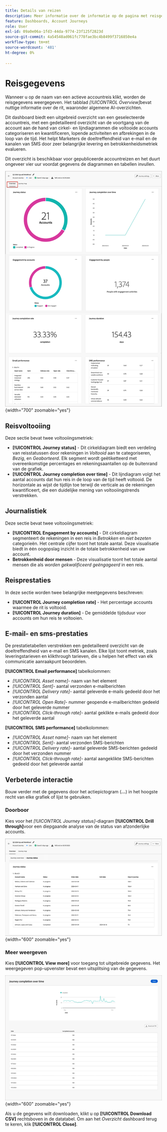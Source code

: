 ```yaml
---
title: Details van reizen
description: Meer informatie over de informatie op de pagina met reisgegevens en over hoe u hiermee de reis van uw gepubliceerde account kunt volgen en beheren.
feature: Dashboards, Account Journeys
role: User
exl-id: 09a0e06a-1fd3-44da-9774-23f125f2823d
source-git-commit: 4a54548ad061fc778fae3bc4b8499f3716850e4a
workflow-type: tm+mt
source-wordcount: '481'
ht-degree: 0%

---
```


# Reisgegevens

Wanneer u op de naam van een actieve accountreis klikt, worden de reisgegevens weergegeven. Het tabblad _[!UICONTROL Overview]_&#x200B;bevat nuttige informatie over de rit, waaronder algemene AI-overzichten.

Dit dashboard biedt een uitgebreid overzicht van een geselecteerde accountreis, met een gedetailleerd overzicht van de voortgang van de account aan de hand van cirkel- en lijndiagrammen die voltooide accounts categoriseren en kwantificeren, lopende activiteiten en afbrekingen in de loop van de tijd. Het helpt Marketers de doeltreffendheid van e-mail en de kanalen van SMS door zeer belangrijke levering en betrokkenheidsmetriek evalueren.

Dit overzicht is beschikbaar voor gepubliceerde accountreizen en het duurt ongeveer vier uur voordat gegevens de diagrammen en tabellen invullen.

![ heb toegang tot de actieve reisdetails ](./assets/journey-detail-overview.png){width="700" zoomable="yes"}

## Reisvoltooiing

Deze sectie bevat twee voltooiingsmetriek:

* **[!UICONTROL Journey status]** - Dit cirkeldiagram biedt een verdeling van reisstatussen door rekeningen in _Voltooid_ aan te categoriseren, _Bezig_, en _Geaborteerd_. Elk segment wordt geëtiketteerd met overeenkomstige percentages en rekeningsaantallen op de buitenrand van de grafiek.
* **[!UICONTROL Journey completion over time]** - Dit lijndiagram volgt het aantal accounts dat hun reis in de loop van de tijd heeft voltooid. De horizontale as wijst de tijdlijn toe terwijl de verticale as de rekeningen kwantificeert, die een duidelijke mening van voltooiingstrends verstrekken.

## Journalistiek

Deze sectie bevat twee voltooiingsmetriek:

* **[!UICONTROL Engagement by accounts]** - Dit cirkeldiagram segmenteert de rekeningen in een reis in _Betrokken_ en _niet bezeten_ categorieën. Het centrale cijfer toont het totale aantal. Deze visualisatie biedt in één oogopslag inzicht in de totale betrokkenheid van uw account.
* **Betrokkenheid door mensen** - Deze visualisatie toont het totale aantal mensen die als _worden gekwalificeerd geëngageerd_ in een reis.

## Reisprestaties

In deze sectie worden twee belangrijke meetgegevens beschreven:

* **[!UICONTROL Journey completion rate]** - Het percentage accounts waarmee de rit is voltooid.
* **[!UICONTROL Journey duration]** - De gemiddelde tijdsduur voor accounts om hun reis te voltooien.

## E-mail- en sms-prestaties

De prestatietabellen verstrekken een gedetailleerd overzicht van de doeltreffendheid van e-mail en SMS kanalen. Elke lijst toont metriek, zoals leveringstarieven en klikthrough tarieven, die u helpen het effect van elk communicatie aanraakpunt beoordelen.

**[!UICONTROL Email performance]** tabelkolommen:

* _[!UICONTROL Asset name]_- naam van het element
* _[!UICONTROL Sent]_- aantal verzonden e-mailberichten
* _[!UICONTROL Delivery rate]_- aantal geleverde e-mails gedeeld door het verzonden aantal
* _[!UICONTROL Open Rate]_- nummer geopende e-mailberichten gedeeld door het geleverde nummer
* _[!UICONTROL Click-through rate]_- aantal geklikte e-mails gedeeld door het geleverde aantal

**[!UICONTROL SMS performance]** tabelkolommen:

* _[!UICONTROL Asset name]_- naam van het element
* _[!UICONTROL Sent]_- aantal verzonden SMS-berichten
* _[!UICONTROL Delivery rate]_- aantal geleverde SMS-berichten gedeeld door het verzonden nummer
* _[!UICONTROL Click-through rate]_- aantal aangeklikte SMS-berichten gedeeld door het geleverde aantal
<!-- 
To generate a shareable PDF of your current view, click **[!UICONTROL Export]** at the top right of the page. -->

## Verbeterde interactie

Bouw verder met de gegevens door het actiepictogram (**...**) in het hoogste recht van elke grafiek of lijst te gebruiken.

### Doorboor

Kies voor het _[!UICONTROL Journey status]_-diagram **[!UICONTROL Drill through]**&#x200B;voor een diepgaande analyse van de status van afzonderlijke accounts.

![ de boor door voor de grafiekgegevens ](./assets/journey-status-drill-through.png){width="600" zoomable="yes"}
<!--
The applied global filters are carried over to the view and displayed at the top. Click the _Filter_ icon at the top left to filter the data display by journey.-->

### Meer weergeven

Kies **[!UICONTROL View more]** voor toegang tot uitgebreide gegevens. Het weergegeven pop-upvenster bevat een uitsplitsing van de gegevens.

![ Mening uitgebreide gegevens ](./assets/journey-completion-over-time-view-more.png){width="600" zoomable="yes"}

Als u de gegevens wilt downloaden, klikt u op **[!UICONTROL Download CSV]** rechtsboven in de datatabel. Om aan het _Overzicht_ dashboard terug te keren, klik **[!UICONTROL Close]**.
